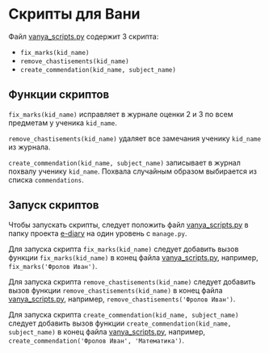# Скрипты для Вани

Файл [vanya_scripts.py](vanya_scripts.py) содержит 3 скрипта:

- `fix_marks(kid_name)`
- `remove_chastisements(kid_name)`
- `create_commendation(kid_name, subject_name)`

## Функции скриптов

`fix_marks(kid_name)` исправляет в журнале оценки 2 и 3 по всем предметам у ученика `kid_name`.

`remove_chastisements(kid_name)` удаляет все замечания ученику `kid_name` из журнала.

`create_commendation(kid_name, subject_name)` записывает в журнал похвалу ученику `kid_name`. Похвала случайным образом выбирается из списка `commendations`.

## Запуск скриптов

Чтобы запускать скрипты, следует положить файл [vanya_scripts.py](vanya_scripts.py) в папку проекта [e-diary](https://github.com/devmanorg/e-diary/tree/master) на один уровень с `manage.py`.

Для запуска скрипта `fix_marks(kid_name)` следует добавить вызов функции `fix_marks(kid_name)` в конец файла [vanya_scripts.py](vanya_scripts.py), например, `fix_marks('Фролов Иван')`.

Для запуска скрипта `remove_chastisements(kid_name)` следует добавить вызов функции `remove_chastisements(kid_name)` в конец файла [vanya_scripts.py](vanya_scripts.py), например, `remove_chastisements('Фролов Иван')`.

Для запуска скрипта `create_commendation(kid_name, subject_name)` следует добавить вызов функции `create_commendation(kid_name, subject_name)` в конец файла [vanya_scripts.py](vanya_scripts.py), например, `create_commendation('Фролов Иван', 'Математика')`.
